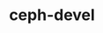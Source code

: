 ---
project_link_name: ceph-devel
project_project_url: https://github.com/ceph/ceph/commit/
title: ceph-devel
---